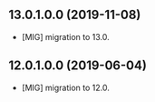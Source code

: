 ## 13.0.1.0.0 (2019-11-08)

- \[MIG\] migration to 13.0.

## 12.0.1.0.0 (2019-06-04)

- \[MIG\] migration to 12.0.
